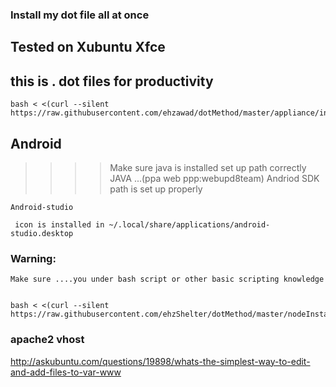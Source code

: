 ### Install my dot file all at once
## Tested on Xubuntu Xfce
## this is . dot files for productivity

    bash < <(curl --silent https://raw.githubusercontent.com/ehzawad/dotMethod/master/appliance/install.sh)

## Android

>>>> Make sure java is installed set up path correctly
>>>> JAVA ...(ppa web ppp:webupd8team)
>>>> Andriod SDK path is set up properly

    Android-studio

     icon is installed in ~/.local/share/applications/android-studio.desktop

### Warning:

    Make sure ....you under bash script or other basic scripting knowledge


    bash < <(curl --silent https://raw.githubusercontent.com/ehzShelter/dotMethod/master/nodeInstall.sh)

### apache2 vhost
http://askubuntu.com/questions/19898/whats-the-simplest-way-to-edit-and-add-files-to-var-www
